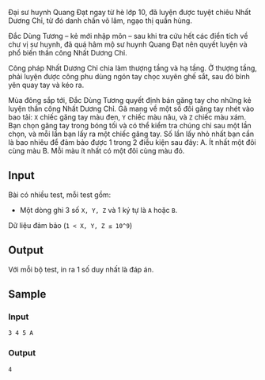 Đại sư huynh Quang Đạt ngay từ hè lớp 10, đã luyện được tuyệt chiêu Nhất Dương Chỉ, từ đó danh chấn võ lâm, ngạo thị quần hùng.

Đắc Dùng Tương – kẻ mới nhập môn – sau khi tra cứu hết các điển tích về chư vị sư huynh, đã quá hâm mộ sư huynh Quang Đạt nên quyết luyện và phổ biến thần công Nhất Dương Chỉ.

Công pháp Nhất Dương Chỉ chia làm thượng tầng và hạ tầng. Ở thượng tầng, phải luyện được công phu dùng ngón tay chọc xuyên ghế sắt, sau đó bình yên quay tay và kéo ra.

Mùa đông sắp tới, Đắc Dùng Tương quyết định bán găng tay cho những kẻ luyện thần công Nhất Dương Chỉ. Gã mang về một số đôi găng tay nhét vào bao tải: `X` chiếc găng tay màu đen, `Y` chiếc màu nâu, và `Z` chiếc màu xám. Bạn chọn găng tay trong bóng tối và có thể kiểm tra chúng chỉ sau một lần chọn, và mỗi lần bạn lấy ra một chiếc găng tay. Số lần lấy nhỏ nhất bạn cần là bao nhiêu để đảm bảo được 1 trong 2 điều kiện sau đây: A. Ít nhất một đôi cùng màu B. Mỗi màu ít nhất có một đôi cùng màu đó.

## Input

Bài có nhiều test, mỗi test gồm:

 - Một dòng ghi 3 số `X, Y, Z` và 1 ký tự là `A` hoặc `B`.

Dữ liệu đảm bảo (`1 < X, Y, Z ≤ 10^9`)

## Output

Với mỗi bộ test, in ra 1 số duy nhất là đáp án.

## Sample

### Input
```
3 4 5 A
```

### Output
```
4
```

